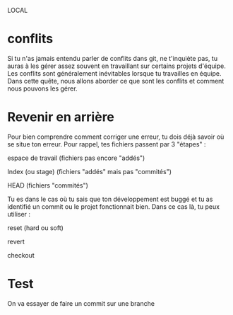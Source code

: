 LOCAL

# conflits

Si tu n'as jamais entendu parler de conflits dans git, ne t'inquiète pas, tu auras à les gérer assez souvent en travaillant sur certains projets d'équipe.
Les conflits sont généralement inévitables lorsque tu travailles en équipe.
Dans cette quête, nous allons aborder ce que sont les conflits et comment nous pouvons les gérer.

# Revenir en arrière

Pour bien comprendre comment corriger une erreur, tu dois déjà savoir où se situe ton erreur. Pour rappel, tes fichiers passent par 3 "étapes" :

espace de travail (fichiers pas encore "addés")

Index (ou stage) (fichiers "addés" mais pas "commités")

HEAD (fichiers "commités")

Tu es dans le cas où tu sais que ton développement est buggé et tu as identifié un commit ou le projet fonctionnait bien.
Dans ce cas là, tu peux utiliser :

reset (hard ou soft)

revert

checkout

# Test 

On va essayer de faire un commit sur une branche
